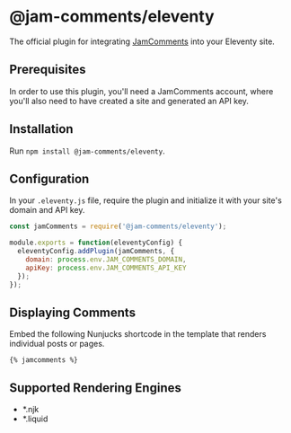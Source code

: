 # @jam-comments/eleventy

The official plugin for integrating [JamComments](https://jamcomments.com) into your Eleventy site.

## Prerequisites

In order to use this plugin, you'll need a JamComments account, where you'll also need to have created a site and generated an API key.

## Installation

Run `npm install @jam-comments/eleventy`.

## Configuration

In your `.eleventy.js` file, require the plugin and initialize it with your site's domain and API key.

```js
const jamComments = require('@jam-comments/eleventy');

module.exports = function(eleventyConfig) {
  eleventyConfig.addPlugin(jamComments, {
    domain: process.env.JAM_COMMENTS_DOMAIN,
    apiKey: process.env.JAM_COMMENTS_API_KEY
  });
});
```

## Displaying Comments

Embed the following Nunjucks shortcode in the template that renders individual posts or pages.

```
{% jamcomments %}
```

## Supported Rendering Engines

- \*.njk
- \*.liquid
